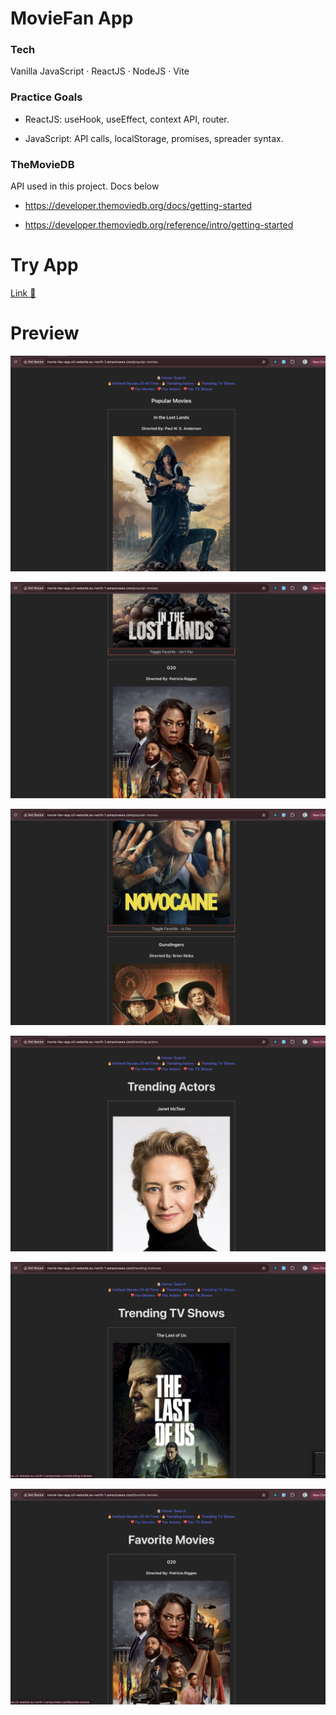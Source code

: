 # MovieFan App

### Tech

Vanilla JavaScript · ReactJS · NodeJS · Vite

### Practice Goals

- ReactJS: useHook, useEffect, context API, router.

- JavaScript: API calls, localStorage, promises, spreader syntax.

### TheMovieDB

API used in this project. Docs below

- https://developer.themoviedb.org/docs/getting-started

- https://developer.themoviedb.org/reference/intro/getting-started

# Try App

[Link 🚀](http://movie-fan-app.s3-website.eu-north-1.amazonaws.com/)

# Preview

![MovieFan App, by Adri](https://github.com/0xadri/mini-app/blob/main/mini-app/public/screenshots/Screenshot%202025-04-15%20at%2018.39.38.png?raw=true)

![MovieFan App, by Adri](https://github.com/0xadri/mini-app/blob/main/mini-app/public/screenshots/Screenshot%202025-04-15%20at%2018.39.47.png?raw=true)

![MovieFan App, by Adri](https://github.com/0xadri/mini-app/blob/main/mini-app/public/screenshots/Screenshot%202025-04-15%20at%2018.40.00.png?raw=true)

![MovieFan App, by Adri](https://github.com/0xadri/mini-app/blob/main/mini-app/public/screenshots/Screenshot%202025-04-15%20at%2018.40.10.png?raw=true)

![MovieFan App, by Adri](https://github.com/0xadri/mini-app/blob/main/mini-app/public/screenshots/Screenshot%202025-04-15%20at%2018.40.15.png?raw=true)

![MovieFan App, by Adri](https://github.com/0xadri/mini-app/blob/main/mini-app/public/screenshots/Screenshot%202025-04-15%20at%2018.40.23.png?raw=true)
